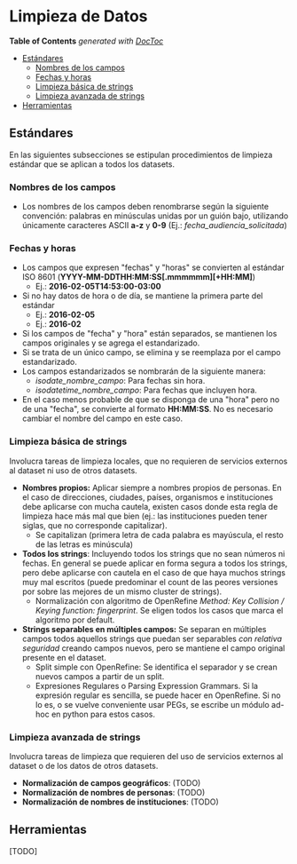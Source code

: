 Limpieza de Datos
===

<!-- START doctoc generated TOC please keep comment here to allow auto update -->
<!-- DON'T EDIT THIS SECTION, INSTEAD RE-RUN doctoc TO UPDATE -->
**Table of Contents**  *generated with [DocToc](https://github.com/thlorenz/doctoc)*

- [Estándares](#est%C3%A1ndares)
  - [Nombres de los campos](#nombres-de-los-campos)
  - [Fechas y horas](#fechas-y-horas)
  - [Limpieza básica de strings](#limpieza-b%C3%A1sica-de-strings)
  - [Limpieza avanzada de strings](#limpieza-avanzada-de-strings)
- [Herramientas](#herramientas)

<!-- END doctoc generated TOC please keep comment here to allow auto update -->

## Estándares

En las siguientes subsecciones se estipulan procedimientos de limpieza estándar que se aplican a todos los datasets.

### Nombres de los campos

* Los nombres de los campos deben renombrarse según la siguiente convención: palabras en minúsculas unidas por un guión bajo, utilizando únicamente caracteres ASCII **a-z** y **0-9** (Ej.: *fecha_audiencia_solicitada*)

### Fechas y horas

* Los campos que expresen "fechas" y "horas" se convierten al estándar ISO 8601 (**YYYY-MM-DDTHH:MM:SS[.mmmmmm][+HH:MM]**)
    - Ej.: **2016-02-05T14:53:00-03:00**
* Si no hay datos de hora o de día, se mantiene la primera parte del estándar
    - Ej.: **2016-02-05**
    - Ej.: **2016-02**
* Si los campos de "fecha" y "hora" están separados, se mantienen los campos originales y se agrega el estandarizado.
* Si se trata de un único campo, se elimina y se reemplaza por el campo estandarizado.
* Los campos estandarizados se nombrarán de la siguiente manera:
    - *isodate_nombre_campo*: Para fechas sin hora.
    - *isodatetime_nombre_campo*: Para fechas que incluyen hora.
* En el caso menos probable de que se disponga de una "hora" pero no de una "fecha", se convierte al formato **HH:MM:SS**. No es necesario cambiar el nombre del campo en este caso.

### Limpieza básica de strings

Involucra tareas de limpieza locales, que no requieren de servicios externos al dataset ni uso de otros datasets.

* **Nombres propios:** Aplicar siempre a nombres propios de personas. En el caso de direcciones, ciudades, países, organismos e instituciones debe aplicarse con mucha cautela, existen casos donde esta regla de limpieza hace más mal que bien (ej.: las instituciones pueden tener siglas, que no corresponde capitalizar). 
    - Se capitalizan (primera letra de cada palabra es mayúscula, el resto de las letras es minúscula)
* **Todos los strings**: Incluyendo todos los strings que no sean números ni fechas. En general se puede aplicar en forma segura a todos los strings, pero debe aplicarse con cautela en el caso de que haya muchos strings muy mal escritos (puede predominar el count de las peores versiones por sobre las mejores de un mismo cluster de strings).
    - Normalización con algoritmo de OpenRefine *Method: Key Collision / Keying function: fingerprint*. Se eligen todos los casos que marca el algoritmo por default.
* **Strings separables en múltiples campos:** Se separan en múltiples campos todos aquellos strings que puedan ser separables *con relativa seguridad* creando campos nuevos, pero se mantiene el campo original presente en el dataset.
    - Split simple con OpenRefine: Se identifica el separador y se crean nuevos campos a partir de un split.
    - Expresiones Regulares o Parsing Expression Grammars. Si la expresión regular es sencilla, se puede hacer en OpenRefine. Si no lo es, o se vuelve conveniente usar PEGs, se escribe un módulo ad-hoc en python para estos casos.

### Limpieza avanzada de strings

Involucra tareas de limpieza que requieren del uso de servicios externos al dataset o de los datos de otros datasets.

* **Normalización de campos geográficos**: (TODO)
* **Normalización de nombres de personas**: (TODO)
* **Normalización de nombres de instituciones**: (TODO)

## Herramientas

[TODO]
